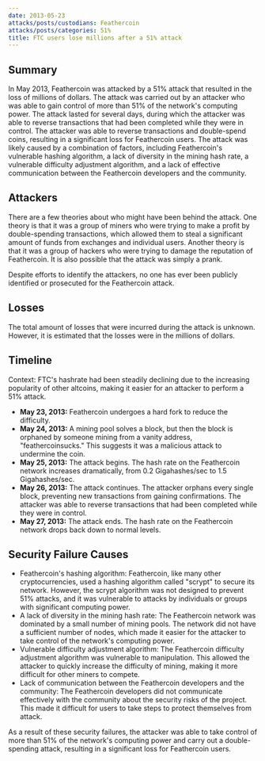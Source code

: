 ```yaml
---
date: 2013-05-23
attacks/posts/custodians: Feathercoin
attacks/posts/categories: 51%
title: FTC users lose millions after a 51% attack 
---
```


## Summary

In May 2013, Feathercoin was attacked by a 51% attack that resulted in the loss of millions of dollars. The attack was carried out by an attacker who was able to gain control of more than 51% of the network's computing power. The attack lasted for several days, during which the attacker was able to reverse transactions that had been completed while they were in control. The attacker was able to reverse transactions and double-spend coins, resulting in a significant loss for Feathercoin users. The attack was likely caused by a combination of factors, including Feathercoin's vulnerable hashing algorithm, a lack of diversity in the mining hash rate, a vulnerable difficulty adjustment algorithm, and a lack of effective communication between the Feathercoin developers and the community.

## Attackers

There are a few theories about who might have been behind the attack. One theory is that it was a group of miners who were trying to make a profit by double-spending transactions, which allowed them to steal a significant amount of funds from exchanges and individual users. Another theory is that it was a group of hackers who were trying to damage the reputation of Feathercoin. It is also possible that the attack was simply a prank.

Despite efforts to identify the attackers, no one has ever been publicly identified or prosecuted for the Feathercoin attack.

## Losses

The total amount of losses that were incurred during the attack is unknown. However, it is estimated that the losses were in the millions of dollars.

## Timeline

Context: FTC's hashrate had been steadily declining due to the increasing popularity of other altcoins, making it easier for an attacker to perform a 51% attack.
- **May 23, 2013:** Feathercoin undergoes a hard fork to reduce the difficulty.
- **May 24, 2013:** A mining pool solves a block, but then the block is orphaned by someone mining from a vanity address, "feathercoinsucks." This suggests it was a malicious attack to undermine the coin.
- **May 25, 2013:** The attack begins. The hash rate on the Feathercoin network increases dramatically, from 0.2 Gigahashes/sec to 1.5 Gigahashes/sec.
- **May 26, 2013:** The attack continues. The attacker orphans every single block, preventing new transactions from gaining confirmations. The attacker was able to reverse transactions that had been completed while they were in control.
- **May 27, 2013:** The attack ends. The hash rate on the Feathercoin network drops back down to normal levels.

## Security Failure Causes

- Feathercoin's hashing algorithm: Feathercoin, like many other cryptocurrencies, used a hashing algorithm called "scrypt" to secure its network. However, the scrypt algorithm was not designed to prevent 51% attacks, and it was vulnerable to attacks by individuals or groups with significant computing power.
- A lack of diversity in the mining hash rate: The Feathercoin network was dominated by a small number of mining pools. The network did not have a sufficient number of nodes, which made it easier for the attacker to take control of the network's computing power.
- Vulnerable difficulty adjustment algorithm: The Feathercoin difficulty adjustment algorithm was vulnerable to manipulation. This allowed the attacker to quickly increase the difficulty of mining, making it more difficult for other miners to compete.
- Lack of communication between the Feathercoin developers and the community: The Feathercoin developers did not communicate effectively with the community about the security risks of the project. This made it difficult for users to take steps to protect themselves from attack.

As a result of these security failures, the attacker was able to take control of more than 51% of the network's computing power and carry out a double-spending attack, resulting in a significant loss for Feathercoin users.
